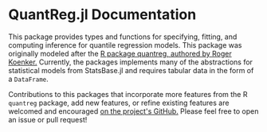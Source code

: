 # QuantReg.jl Documentation

This package provides types and functions for specifying, fitting, and computing inference
for quantile regression models. This package was originally modeled after the [R package
quantreg, authored by Roger Koenker.](https://cran.r-project.org/web/packages/quantreg/index.html) Currently, the packages implements many of the abstractions for statistical
models from StatsBase.jl and requires tabular data in the form of a `DataFrame`.

Contributions to this packages that incorporate more features from the R `quantreg` package,
add new features, or refine existing features are welcomed and encouraged
[on the project's GitHub.](https://github.com/fogarty-ben/QuantReg.jl) Please feel free to
open an issue or pull request!
